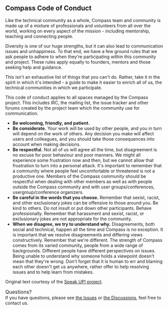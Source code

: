 Compass Code of Conduct
-----------------------

Like the technical community as a whole, Compass team and community is made up of a mixture of professionals and volunteers from all over the world, working on every aspect of the mission - including mentorship, teaching and connecting people.

Diversity is one of our huge strengths, but it can also lead to communication issues and unhappiness. To that end, we have a few ground rules that we ask people to adhere to when they're participating within this community and project. These rules apply equally to founders, mentors and those seeking help and guidance.

This isn't an exhaustive list of things that you can't do. Rather, take it in the spirit in which it's intended - a guide to make it easier to enrich all of us, the technical communities in which we participate.

This code of conduct applies to all spaces managed by the Compass project. This includes IRC, the mailing list, the issue tracker and other forums created by the project team which the community use for communication.

- **Be welcoming, friendly, and patient.**
- **Be considerate.** Your work will be used by other people, and you in turn will depend on the work of others. Any decision you make will affect users and colleagues, and you should take those consequences into account when making decisions.
- **Be respectful.** Not all of us will agree all the time, but disagreement is no excuse for poor behaviour and poor manners. We might all experience some frustration now and then, but we cannot allow that frustration to turn into a personal attack. It's important to remember that a community where people feel uncomfortable or threatened is not a productive one. Members of the Compass community should be respectful when dealing with other members as well as with people outside the Compass community and with user groups/conferences, usergroup/conference organizers.
- **Be careful in the words that you choose.** Remember that sexist, racist, and other exclusionary jokes can be offensive to those around you. Be kind to others. Do not insult or put down other participants. Behave professionally. Remember that harassment and sexist, racist, or exclusionary jokes are not appropriate for the community.
- **When we disagree, we try to understand why.** Disagreements, both social and technical, happen all the time and Compass is no exception. It is important that we resolve disagreements and differing views constructively. Remember that we're different. The strength of Compass comes from its varied community, people from a wide range of backgrounds. Different people have different perspectives on issues. Being unable to understand why someone holds a viewpoint doesn't mean that they're wrong. Don't forget that it is human to err and blaming each other doesn't get us anywhere, rather offer to help resolving issues and to help learn from mistakes.

Original text courtesy of the [Speak UP! project](http://web.archive.org/web/20141109123859/http://speakup.io/coc.html).

<span style="font-size: 16px; font-weight: 400">Questions?</span></br>
If you have questions, please see [the Issues](https://github.com/cubefs/compass/issues/new/choose) or [the Discussions](https://github.com/cubefs/compass/discussions), feel free to contact us.
